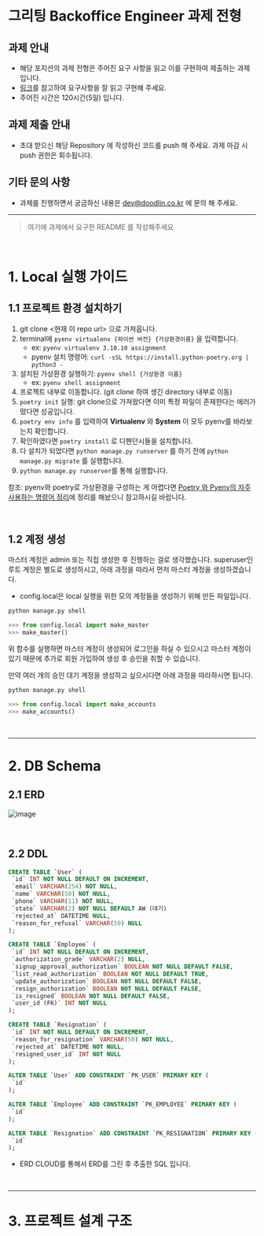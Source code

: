 # 그리팅 Backoffice Engineer 과제 전형

## 과제 안내

- 해당 포지션의 과제 전형은 주어진 요구 사항을 읽고 이를 구현하여 제출하는 과제입니다.
- [링크](https://docs.google.com/document/d/1Y77QQRgpwJtYhd9ZTWnIA3G0o_eU7NnKKg_a4BJ7Ang/edit?usp=sharing)를 참고하여 요구사항을 잘 읽고 구현해 주세요.
- 주어진 시간은 120시간(5일) 입니다.

## 과제 제출 안내

- 초대 받으신 해당 Repository 에 작성하신 코드를 push 해 주세요. 과제 마감 시 push 권한은 회수됩니다.

## 기타 문의 사항

- 과제를 진행하면서 궁금하신 내용은 <dev@doodlin.co.kr> 에 문의 해 주세요.

---

> 여기에 과제에서 요구한 README 를 작성해주세요

<br>

# 1. Local 실행 가이드

## 1.1 프로젝트 환경 설치하기

1. git clone <현재 이 repo url> 으로 가져옵니다.
2. terminal에 `pyenv virtualenv {파이썬 버전} {가상환경이름}` 을 입력합니다.
    - ex: `pyenv virtualenv 3.10.10 assignment`
    - pyenv 설치 명령어: `curl -sSL https://install.python-poetry.org | python3 -`
3. 설치된 가상환경 실행하기: `pyenv shell {가상환경 이름}`
    - ex: `pyenv shell assignment`  
4. 프로젝트 내부로 이동합니다. (git clone 하여 생긴 directory 내부로 이동)
5. `poetry init` 실행: git clone으로 가져왔다면 이미 특정 파일이 존재한다는 에러가 떴다면 성공입니다.
6. `poetry env info` 를 입력하여 **Virtualenv** 와 **System** 이 모두 pyenv를 바라보는지 확인합니다.
7. 확인하였다면 `poetry install` 로 디펜던시들을 설치합니다.
8. 다 설치가 되었다면 `python manage.py runserver` 를 하기 전에 `python manage.py migrate` 를 실행합니다.
9. `python manage.py runserver`를 통해 실행합니다.  

참조: pyenv와 poetry로 가상환경을 구성하는 게 어렵다면 [Poetry 와 Pyenv의 자주 사용하는 명령어 정리](https://jeha00.github.io/post/python/a_s_o/poetry_pyenv/#3-poetry%EC%99%80-pyenv-%EC%82%AC%EC%9A%A9-%EC%88%9C%EC%84%9C)에 정리를 해놨으니 참고하시길 바랍니다.  

<br>

## 1.2 계정 생성

마스터 계정은 admin 또는 직접 생성한 후 진행하는 걸로 생각했습니다.
superuser인 루트 계정은 별도로 생성하시고, 아래 과정을 따라서 먼저 마스터 계정을 생성하겠습니다.

- config.local은 local 실행을 위한 모의 계정들을 생성하기 위해 만든 파일입니다.  

```python
python manage.py shell

>>> from config.local import make_master
>>> make_master()

```

위 함수를 실행하면 마스터 계정이 생성되어 로그인을 하실 수 있으시고 마스터 계정이 있기 때문에 추가로 회원 가입하여 생성 후 승인을 취할 수 있습니다.

만약 여러 개의 승인 대기 계정을 생성하고 싶으시다면 아래 과정을 따라하시면 됩니다.

```python
python manage.py shell

>>> from config.local import make_accounts
>>> make_accounts()
```

<br>

---

# 2. DB Schema

## 2.1 ERD

![image](https://user-images.githubusercontent.com/78094972/253643702-613c9c1d-ca8f-414b-96a4-b0e94ff31273.png)

<br>

## 2.2 DDL

```sql
CREATE TABLE `User` (
 `id` INT NOT NULL DEFAULT ON INCREMENT,
 `email` VARCHAR(254) NOT NULL,
 `name` VARCHAR(50) NOT NULL,
 `phone` VARCHAR(11) NOT NULL,
 `state` VARCHAR(2) NOT NULL DEFAULT AW (대기)
 `rejected_at` DATETIME NULL,
 `reason_for_refusal` VARCHAR(50) NULL
);

CREATE TABLE `Employee` (
 `id` INT NOT NULL DEFAULT ON INCREMENT,
 `authorization_grade` VARCHAR(2) NULL,
 `signup_approval_authorization` BOOLEAN NOT NULL DEFAULT FALSE,
 `list_read_authorization` BOOLEAN NOT NULL DEFAULT TRUE,
 `update_authorization` BOOLEAN NOT NULL DEFAULT FALSE,
 `resign_authorization` BOOLEAN NOT NULL DEFAULT FALSE,
 `is_resigned` BOOLEAN NOT NULL DEFAULT FALSE,
 `user_id (FK)` INT NOT NULL
);

CREATE TABLE `Resignation` (
 `id` INT NOT NULL DEFAULT ON INCREMENT,
 `reason_for_resignation` VARCHAR(50) NOT NULL,
 `rejected_at` DATETIME NOT NULL,
 `resigned_user_id` INT NOT NULL
);

ALTER TABLE `User` ADD CONSTRAINT `PK_USER` PRIMARY KEY (
 `id`
);

ALTER TABLE `Employee` ADD CONSTRAINT `PK_EMPLOYEE` PRIMARY KEY (
 `id`
);

ALTER TABLE `Resignation` ADD CONSTRAINT `PK_RESIGNATION` PRIMARY KEY (
 `id`
);
```

- ERD CLOUD를 통해서 ERD를 그린 후 추출한 SQL 입니다.  

<br>

---

# 3. 프로젝트 설계 구조










